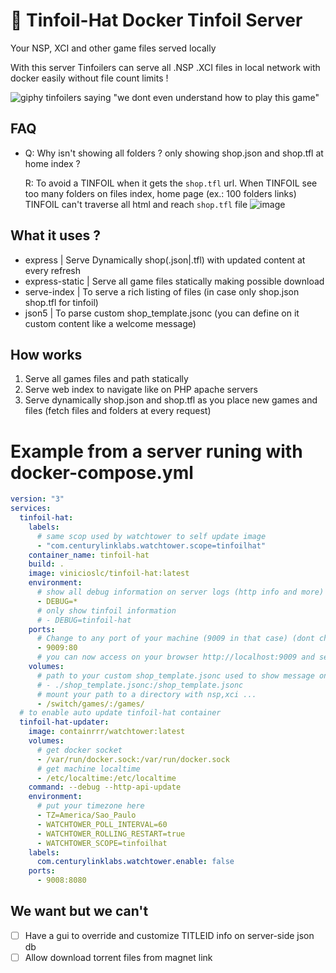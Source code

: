 # 📂 Tinfoil-Hat Docker Tinfoil Server

Your NSP, XCI and other game files served locally

With this server Tinfoilers can serve all .NSP .XCI files in local network with docker easily without file count limits !

![giphy tinfoilers saying "we dont even understand how to play this game"](https://media.giphy.com/media/3o6Zt4uuhvA0qmUIgg/giphy.gif)

## FAQ

- Q: Why isn't showing all folders ? only showing shop.json and shop.tfl at home index ?

  R: To avoid a TINFOIL when it gets the `shop.tfl` url. When TINFOIL see too many folders on files index, home page (ex.: 100 folders links) TINFOIL can't traverse all html and reach `shop.tfl` file 
![image](https://user-images.githubusercontent.com/10997022/214861654-b24aeab7-0e18-40ab-932b-9293ce4579b0.png)

## What it uses ?

- express |  Serve Dynamically shop(.json|.tfl) with updated content at every refresh
- express-static |  Serve all game files statically making possible download
- serve-index |  To serve a rich listing of files (in case only shop.json shop.tfl for tinfoil)
- json5 | To parse custom shop_template.jsonc (you can define on it custom content like a welcome message)

## How works

1. Serve all games files and path statically 
2. Serve web index to navigate like on PHP apache servers
3. Serve dynamically shop.json and shop.tfl as you place new games and files (fetch files and folders at every request)

# Example from a server runing with docker-compose.yml
```yml
version: "3"
services:
  tinfoil-hat:
    labels:
      # same scop used by watchtower to self update image
      - "com.centurylinklabs.watchtower.scope=tinfoilhat"
    container_name: tinfoil-hat
    build: .
    image: vinicioslc/tinfoil-hat:latest
    environment:
      # show all debug information on server logs (http info and more)
      - DEBUG=*
      # only show tinfoil information
      # - DEBUG=tinfoil-hat
    ports:
      # Change to any port of your machine (9009 in that case) (dont change the :80 !!!)
      - 9009:80
      # you can now access on your browser http://localhost:9009 and see your games
    volumes:
      # path to your custom shop_template.jsonc used to show message on success or add authentication
      # - ./shop_template.jsonc:/shop_template.jsonc
      # mount your path to a directory with nsp,xci ...
      - /switch/games/:/games/
  # to enable auto update tinfoil-hat container
  tinfoil-hat-updater:
    image: containrrr/watchtower:latest
    volumes:
      # get docker socket
      - /var/run/docker.sock:/var/run/docker.sock
      # get machine localtime
      - /etc/localtime:/etc/localtime
    command: --debug --http-api-update
    environment:
      # put your timezone here
      - TZ=America/Sao_Paulo
      - WATCHTOWER_POLL_INTERVAL=60
      - WATCHTOWER_ROLLING_RESTART=true
      - WATCHTOWER_SCOPE=tinfoilhat
    labels:
      com.centurylinklabs.watchtower.enable: false
    ports:
      - 9008:8080
```

## We want but we can't

- [ ] Have a gui to override and customize TITLEID info on server-side json db
- [ ] Allow download torrent files from magnet link
